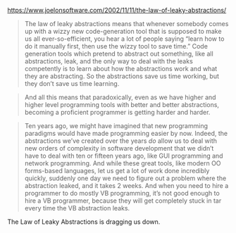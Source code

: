 https://www.joelonsoftware.com/2002/11/11/the-law-of-leaky-abstractions/



>The law of leaky abstractions means that whenever somebody comes up with a wizzy new code-generation tool that is supposed to make us all ever-so-efficient, you hear a lot of people saying “learn how to do it manually first, then use the wizzy tool to save time.” Code generation tools which pretend to abstract out something, like all abstractions, leak, and the only way to deal with the leaks competently is to learn about how the abstractions work and what they are abstracting. So the abstractions save us time working, but they don’t save us time learning.

>And all this means that paradoxically, even as we have higher and higher level programming tools with better and better abstractions, becoming a proficient programmer is getting harder and harder.



> Ten years ago, we might have imagined that new programming paradigms would have made programming easier by now. Indeed, the abstractions we’ve created over the years _do_ allow us to deal with new orders of complexity in software development that we didn’t have to deal with ten or fifteen years ago, like GUI programming and network programming. And while these great tools, like modern OO forms-based languages, let us get a lot of work done incredibly quickly, suddenly one day we need to figure out a problem where the abstraction leaked, and it takes 2 weeks. And when you need to hire a programmer to do mostly VB programming, it’s not good enough to hire a VB programmer, because they will get completely stuck in tar every time the VB abstraction leaks.

The Law of Leaky Abstractions is dragging us down.